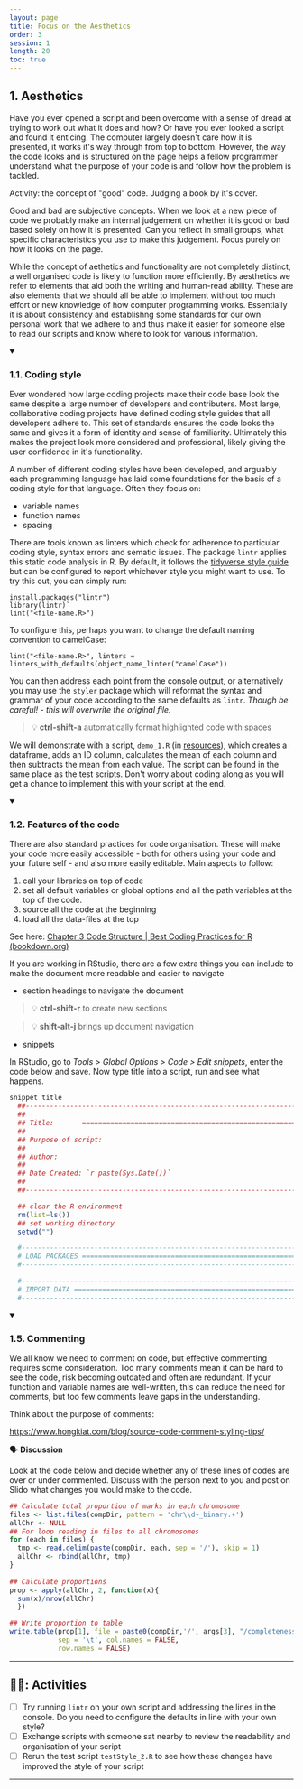 ```yaml
---
layout: page
title: Focus on the Aesthetics
order: 3
session: 1
length: 20
toc: true
---
```



## 1. Aesthetics

Have you ever opened a script and been overcome with a sense of dread at trying to work out what it does and how? Or have you ever looked a script and found it enticing. The computer largely doesn't care how it is presented, it works it's way through from top to bottom. However, the way the code looks and is structured on the page helps a fellow programmer understand what the purpose of your code is and follow how the problem is tackled. 

Activity: the concept of "good" code. Judging a book by it's cover. 

Good and bad are subjective concepts. When we look at a new piece of code we probably make an internal judgement on whether it is good or bad based solely on how it is presented. Can you reflect in small groups, what specific characteristics you use to make this judgement. Focus purely on how it looks on the page.


While the concept of aethetics and functionality are not completely distinct, a well organised code is likely to function more efficiently. By aesthetics we refer to elements that aid both the writing and human-read ability. These are also elements that we should all be able to implement without too much effort or new knowledge of how computer programming works. Essentially it is about consistency and establishng some standards for our own personal work that we adhere to and thus make it easier for someone else to read our scripts and know where to look for various information.  


<details open>
    <summary><h3>1.1. Coding style</h3></summary>

Ever wondered how large coding projects make their code base look the same despite a large number of developers and contributers. Most large, collaborative coding projects have defined coding style guides that all developers adhere to. This set of standards ensures the code looks the same and gives it a form of identity and sense of familiarity. Ultimately this makes the project look more considered and professional, likely giving the user confidence in it's functionality. 

A number of different coding styles have been developed, and arguably each programming language has laid some foundations for the basis of a coding style for that language. Often they focus on:

- variable names
- function names
- spacing

There are tools known as linters which check for adherence to particular coding style, syntax errors and sematic issues. The package `lintr` applies this static code analysis in R. By default, it follows the [tidyverse style guide](https://style.tidyverse.org/) but can be configured to report whichever style you might want to use. To try this out, you can simply run: 

~~~
install.packages("lintr")
library(lintr)`
lint("<file-name.R>")
~~~

To configure this, perhaps you want to change the default naming convention to camelCase:

`lint("<file-name.R>", linters = linters_with_defaults(object_name_linter("camelCase"))`

You can then address each point from the console output, or alternatively you may use the `styler` package which will reformat the syntax and grammar of your code according to the same defaults as `lintr`. *Though be careful! - this will overwrite the original file.* 

> 💡 **ctrl-shift-a**        automatically format highlighted code with spaces

We will demonstrate with a script, `demo_1.R` (in [resources](https://uniexeterrse.github.io/improve-r-code/resources.html)), which creates a dataframe, adds an ID column, calculates the mean of each column and then subtracts the mean from each value. The script can be found in the same place as the test scripts. Don't worry about coding along as you will get a chance to implement this with your script at the end.

</details>         
<details open>
<summary><h3>1.2. Features of the code</h3></summary>

There are also standard practices for code organisation. These will make your code more easily accessible - both for others using your code and your future self - and also more easily editable. Main aspects to follow:

1. call your libraries on top of code
2. set all default variables or global options and all the path variables at the top of the code.
3. source all the code at the beginning
4. load all the data-files at the top

See here: [Chapter 3 Code Structure | Best Coding Practices for R (bookdown.org)](https://bookdown.org/content/d1e53ac9-28ce-472f-bc2c-f499f18264a3/code.html)

If you are working in RStudio, there are a few extra things you can include to make the document more readable and easier to navigate    

- section headings to navigate the document
        
> 💡 **ctrl-shift-r**       to create new sections
        
> 💡 **shift-alt-j**         brings up document navigation
        
        
- snippets

In RStudio, go to *Tools > Global Options > Code > Edit snippets*, enter the code below and save. Now type title into a script, run and see what happens.

~~~r
snippet title
  ##---------------------------------------------------------------------#
  ##
  ## Title:       ========================================================
  ##
  ## Purpose of script:
  ##
  ## Author: 
  ##
  ## Date Created: `r paste(Sys.Date())`
  ##
  ##---------------------------------------------------------------------#

  ## clear the R environment
  rm(list=ls()) 
  ## set working directory
  setwd("")

  #----------------------------------------------------------------------#
  # LOAD PACKAGES ========================================================
  #----------------------------------------------------------------------#

  #----------------------------------------------------------------------#
  # IMPORT DATA ==========================================================
  #----------------------------------------------------------------------#
~~~
    
</details>
    
<details open>
<summary><h3>1.5. Commenting</h3></summary>

We all know we need to comment on code, but effective commenting requires some consideration. Too many comments mean it can be hard to see the code, risk becoming outdated and often are redundant. If your function and variable names are well-written, this can reduce the need for comments, but too few comments leave gaps in the understanding.

Think about the purpose of comments:

https://www.hongkiat.com/blog/source-code-comment-styling-tips/

🗣️ **Discussion**    

Look at the code below and decide whether any of these lines of codes are over or under commented. Discuss with the person next to you and post on Slido what changes you would make to the code.

    
~~~r
## Calculate total proportion of marks in each chromosome
files <- list.files(compDir, pattern = 'chr\\d+_binary.+')
allChr <- NULL
## For loop reading in files to all chromosomes
for (each in files) {
  tmp <- read.delim(paste(compDir, each, sep = '/'), skip = 1)
  allChr <- rbind(allChr, tmp)
}
    
## Calculate proportions    
prop <- apply(allChr, 2, function(x){
  sum(x)/nrow(allChr)
  })

## Write proportion to table       
write.table(prop[1], file = paste0(compDir,'/', args[3], "/completeness.txt"), 
            sep = '\t', col.names = FALSE, 
            row.names = FALSE)    
~~~    
        
</details>

-----
    
## 🏃‍♀️: Activities

- [ ] Try running `lintr` on your own script and addressing the lines in the console. Do you need to configure the defaults in line with your own style?
- [ ] Exchange scripts with someone sat nearby to review the readability and organisation of your script
- [ ] Rerun the test script `testStyle_2.R` to see how these changes have improved the style of your script

-----
